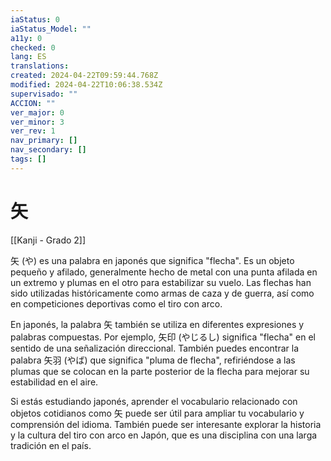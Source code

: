 ```yaml
---
iaStatus: 0
iaStatus_Model: ""
a11y: 0
checked: 0
lang: ES
translations: 
created: 2024-04-22T09:59:44.768Z
modified: 2024-04-22T10:06:38.534Z
supervisado: ""
ACCION: ""
ver_major: 0
ver_minor: 3
ver_rev: 1
nav_primary: []
nav_secondary: []
tags: []
---
```

# 矢

[[Kanji - Grado 2]]

矢 (や) es una palabra en japonés que significa "flecha". Es un objeto pequeño y afilado, generalmente hecho de metal con una punta afilada en un extremo y plumas en el otro para estabilizar su vuelo. Las flechas han sido utilizadas históricamente como armas de caza y de guerra, así como en competiciones deportivas como el tiro con arco.

En japonés, la palabra 矢 también se utiliza en diferentes expresiones y palabras compuestas. Por ejemplo, 矢印 (やじるし) significa "flecha" en el sentido de una señalización direccional. También puedes encontrar la palabra 矢羽 (やば) que significa "pluma de flecha", refiriéndose a las plumas que se colocan en la parte posterior de la flecha para mejorar su estabilidad en el aire.

Si estás estudiando japonés, aprender el vocabulario relacionado con objetos cotidianos como 矢 puede ser útil para ampliar tu vocabulario y comprensión del idioma. También puede ser interesante explorar la historia y la cultura del tiro con arco en Japón, que es una disciplina con una larga tradición en el país.
